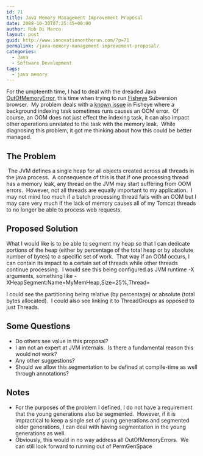 ```yaml
---
id: 71
title: Java Memory Management Improvement Proposal
date: 2008-10-30T07:25:45+00:00
author: Rob Di Marco
layout: post
guid: http://www.innovationontherun.com/?p=71
permalink: /java-memory-management-improvement-proposal/
categories:
  - Java
  - Software Development
tags:
  - java memory
---
```

For the umpteenth time, I had to deal with the dreaded Java [OutOfMemoryError](http://java.sun.com/javase/6/docs/api/java/lang/OutOfMemoryError.html), this time when trying to run [Fisheye](https://www.atlassian.com/software/fisheye/) Subversion browser.&nbsp; My problem deals with a [known issue](http://jira.atlassian.com/browse/FE-624) in Fisheye where a background indexing task sometimes runs causes an OOM error.&nbsp; Of course, an OOM does not just effect the indexing task, it can also impact other operations unrelated to the task with the memory leak.&nbsp; While diagnosing this problem, it got me thinking about how this could be better managed.

## The Problem

&nbsp;The JVM defines a single heap for all objects created across all threads in the java process.&nbsp; A consequence of this is that if one processing thread has a memory leak, any thread on the JVM may start suffering from OOM errors.&nbsp; However, not all threads are equally important to my application.&nbsp; I may not mind too much if a batch processing thread fails with an OOM but I may care very much if the lack of memory causes all of my Tomcat threads to no longer be able to process web requests.

## Proposed Solution

What I would like is to be able to segment my heap so that I can dedicate portions of the heap (either by percentage of the total heap or by absolute number of bytes) to a specific set of work.&nbsp; That way if an OOM occurs, I can contain its impact to a certain set of threads while other threads continue processing.&nbsp; I would see this being configured as JVM runtime -X arguments, something like <span class="Code">-XHeapSegment:Name=MyMemHeap,Size=25%,Thread=<ThreadNameRegex></span>

I could see the partitioning being relative (by percentage) or absolute (total bytes allocated).&nbsp; I could also see linking it to ThreadGroups as opposed to just Threads.

## Some Questions

  * Do others see value in this proposal?
  * I am not an expert at JVM internals.&nbsp; Is there a fundamental reason this would not work?
  * Any other suggestions?
  * Should we allow this segmentation to be defined at compile-time as well through annotations?

## Notes

  * For the purposes of the problem I defined, I do not have a requirement that the young generations also be segmented.&nbsp; However, if it is impractical to keep a single set of young generations and segmented older generations, I can deal with having segmentation in the young generations as well.
  * Obviously, this would in no way address all OutOfMemoryErrors.&nbsp; We can still look forward to running out of PermGenSpace